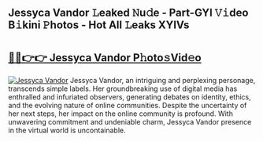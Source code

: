 ## Jessyca Vandor 𝙻eaked 𝙽u𝚍e - Part-GYl 𝚅𝚒deo B𝚒kini 𝙿hotos - Hot All 𝙻eaks XYlVs

# <h2><a href="http://ld5cx60.urlbe.top/?page=Jessyca+Vandor">🔗🔗👉👉 Jessyca Vandor P𝚑oto𝚜Vid𝚎o</a></h2>

[![Jessyca Vandor](https://i.imgur.com/eBuTRDB.gif)](http://ld5cx60.urlbe.top/?page=Jessyca+Vandor)
Jessyca Vandor, an intriguing and perplexing personage, transcends simple labels. Her groundbreaking use of digital media has enthralled and infuriated observers, generating debates on identity, ethics, and the evolving nature of online communities. Despite the uncertainty of her next steps, her impact on the online community is profound. With unwavering commitment and undeniable charm, Jessyca Vandor presence in the virtual world is uncontainable.
